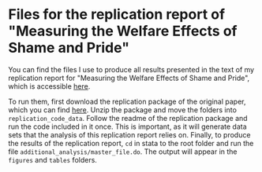 # Files for the replication report of "Measuring the Welfare Effects of Shame and Pride"
You can find the files I use to produce all results presented in the text of my replication report for "Measuring the Welfare Effects of Shame and Pride", which is accessible [here](https://ideas.repec.org/p/zbw/i4rdps/64.html).

To run them, first download the replication package of the original paper, which you can find [here](https://www.aeaweb.org/articles?id=10.1257/aer.20190433). Unzip the package and move the folders into `replication_code_data`. Follow the readme of the replication package and run the code included in it once. This is important, as it will generate data sets that the analysis of this replication report relies on. Finally, to produce the results of the replication report, `cd` in stata to the root folder and run the file `additional_analysis/master_file.do`. The output will appear in the `figures` and `tables` folders.